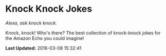 # Knock Knock Jokes
*Alexa, ask knock knock.*

Knock, knock! Who's there? The best collection of knock-knock jokes for the Amazon Echo you could imagine!

**Last Updated:** 2016-03-08 15:32:41